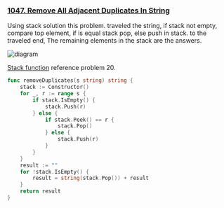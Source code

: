 ### [1047. Remove All Adjacent Duplicates In String]

Using stack solution this problem. traveled the string, if stack not empty, compare top element, 
if is equal stack pop, else push in stack. to the traveled end, The remaining elements in the stack are the answers.

![diagram]

[Stack function] reference problem 20.

```go
func removeDuplicates(s string) string {
	stack := Constructor()
	for _, r := range s {
		if stack.IsEmpty() {
			stack.Push(r)
		} else {
			if stack.Peek() == r {
				stack.Pop()
			} else {
				stack.Push(r)
			}
		}
	}
	result := ""
	for !stack.IsEmpty() {
		result = string(stack.Pop()) + result
	}
	return result
}
```

[1047. Remove All Adjacent Duplicates In String]: https://leetcode.com/problems/remove-all-adjacent-duplicates-in-string/
[Stack function]: https://github.com/Hotshot824/Leetcode/blob/main/Easy/20.Valid_Parentheses.md
[diagram]: https://camo.githubusercontent.com/681391ce1d10f56f34dff92f08ca2ff4421540016c4462bb7dd9f7493ae65ea8/68747470733a2f2f636f64652d7468696e6b696e672e63646e2e626365626f732e636f6d2f676966732f313034372e2545352538382541302545392539392541342545352541442539372545372541432541362545342542382542322545342542382541442545372539412538342545362538392538302545362539432538392545372539422542382545392538322542422545392538372538442545352541342538442545392541312542392e676966
